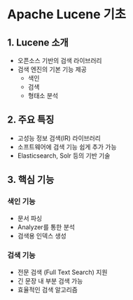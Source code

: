 # Apache Lucene 기초

## 1. Lucene 소개
- 오픈소스 기반의 검색 라이브러리
- 검색 엔진의 기본 기능 제공
  - 색인
  - 검색
  - 형태소 분석

## 2. 주요 특징
- 고성능 정보 검색(IR) 라이브러리
- 소프트웨어에 검색 기능 쉽게 추가 가능
- Elasticsearch, Solr 등의 기반 기술

## 3. 핵심 기능
### 색인 기능
- 문서 파싱
- Analyzer를 통한 분석
- 검색용 인덱스 생성

### 검색 기능
- 전문 검색 (Full Text Search) 지원
- 긴 문장 내 부분 검색 가능
- 효율적인 검색 알고리즘
